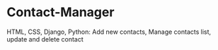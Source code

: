 # Contact-Manager
HTML, CSS, Django, Python: Add new contacts, Manage contacts list, update and delete contact
